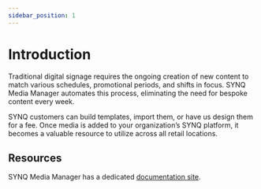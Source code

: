 ```yaml
---
sidebar_position: 1
---
```


# Introduction
Traditional digital signage requires the ongoing creation of new content to match various schedules, promotional periods, and shifts in focus. SYNQ Media Manager automates this process, eliminating the need for bespoke content every week.

SYNQ customers can build templates, import them, or have us design them for a fee. Once media is added to your organization’s SYNQ platform, it becomes a valuable resource to utilize across all retail locations.

## Resources
SYNQ Media Manager has a dedicated [documentation site](https://mediadocs.synqtech.com).